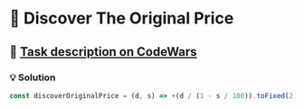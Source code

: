 # 📝 Discover The Original Price

## 🔗 [Task description on CodeWars](https://www.codewars.com/kata/552564a82142d701f5001228)

### 💡 Solution

```javascript
const discoverOriginalPrice = (d, s) => +(d / (1 - s / 100)).toFixed(2);
```
